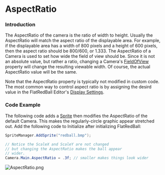 # AspectRatio

### Introduction

The AspectRatio of the camera is the ratio of width to height. Usually the AspectRatio will match the aspect ratio of the displayable area. For example, if the displayable area has a width of 800 pixels and a height of 600 pixels, then the aspect ratio should be 800/600, or 1.333. The AspectRatio of a Camera is used to set how wide the field of view should be. Since it is not an absolute value, but rather a ratio, changing a Camera's [FieldOfView](../../../frb/docs/index.php) property will change the resulting viewable width. Of course, the actual AspectRatio value will be the same.

Note that the AspectRatio property is typically not modified in custom code. The most common way to control aspect ratio is by assigning the desird value in the FlatRedBall Editor's [Display Settings](../../../glue-reference/camera.md).

### Code Example

The following code adds a [Sprite](../../../frb/docs/index.php) then modifies the AspectRatio of the default Camera. This makes the regularly-circle graphic appear stretched out. Add the following code to Initialize after initializing FlatRedBall:

```csharp
SpriteManager.AddSprite("redball.bmp");

// Notice the ScaleX and ScaleY are not changed
// but changing the AspectRatio makes the ball appear
// wider.
Camera.Main.AspectRatio = .3f; // smaller makes things look wider
```

![AspectRatio.png](../../../.gitbook/assets/migrated\_media-AspectRatio.png)
